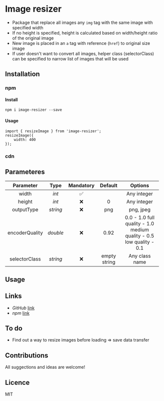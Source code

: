 # Image resizer
- Package that replace all images any `img` tag with the same image with specified width
- If no height is specified, height is calculated based on width/height ratio of the original image
- New image is placed in an `a` tag with reference (`href`) to original size image
- If user doesn't want to convert all images, helper class (selectorClass) can be specified to narrow list of images that will be used

## Installation
### npm
#### Install
`npm i image-resizer --save`
#### Usage
```
import { resizeImage } from 'image-resizer';
resizeImage({
    width: 400
});
```
### cdn


## Parameteres
|    Parameter   | Type     | Mandatory  |    Default   |                               Options                               |
|:--------------:|:--------:|:----------:|:------------:|:-------------------------------------------------------------------:|
|      width     | _int_    |     ✅     |              |                             Any integer                            |
|     height     | _int_    |     ❌     |       0      |                             Any integer                             |
|   outputType   | _string_ |     ❌     |      png     |                              png, jpeg                              |
| encoderQuality | _double_ |     ❌     |     0.92     | 0.0 - 1.0 full quality - 1.0 medium quality - 0.5 low quality - 0.1 |
|  selectorClass | _string_ |     ❌     | empty string |                            Any class name                           |


## Usage

## Links
- *GitHub* [link](https://github.com/bunatl/image-resizer/issues)
- *npm* [link]()

## To do
- Find out a way to resize images before loading => save data transfer

## Contributions
All suggections and ideas are welcome!

## Licence
MIT